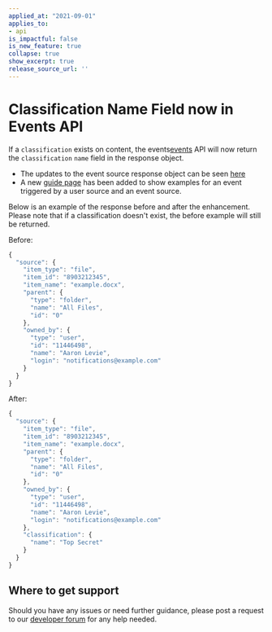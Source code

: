 ```yaml
---
applied_at: "2021-09-01"
applies_to: 
- api
is_impactful: false
is_new_feature: true
collapse: true
show_excerpt: true
release_source_url: ''
---
```


# Classification Name Field now in Events API

If a `classification` exists on content, the events[events] API will now
return the `classification` `name` field in the response object.

<!-- more -->

* The updates to the event source response object can be
seen [here][event-source]
* A new [guide page][event-triggers] has been added to show examples for an
event triggered by a user source and an event source.

Below is an example of the response before and after the enhancement. Please
note that if a classification doesn't exist, the before example will still
be returned.

Before:

```js
{
  "source": {
    "item_type": "file",
    "item_id": "8903212345",
    "item_name": "example.docx",
    "parent": {
      "type": "folder",
      "name": "All Files",
      "id": "0"
    },
    "owned_by": {
      "type": "user",
      "id": "11446498",
      "name": "Aaron Levie",
      "login": "notifications@example.com"
    }
  }
}
```

After: 

```js
{
  "source": {
    "item_type": "file",
    "item_id": "8903212345",
    "item_name": "example.docx",
    "parent": {
      "type": "folder",
      "name": "All Files",
      "id": "0"
    },
    "owned_by": {
      "type": "user",
      "id": "11446498",
      "name": "Aaron Levie",
      "login": "notifications@example.com"
    },
    "classification": {
      "name": "Top Secret"
    }
  }
}
```

## Where to get support

Should you have any issues or need further guidance, please post a request to
our [developer forum][forum] for any help needed.

[forum]: https://support.box.com/hc/en-us/community/topics/360001932973-Platform-and-Developer-Forum
[events]: https://developer.box.com/reference/get-events/
[event-source]: https://developer.box.com/reference/resources/event-source/
[event-triggers]: https://developer.box.com/guides/events/event-triggers/